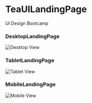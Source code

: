 # TeaUILandingPage
UI Design Bootcamp

### DesktopLandingPage
![Desktop View](https://i.imgur.com/AWMekfG.png)

### TabletLandingPage
![Tablet View](https://i.imgur.com/gK0dUEP.png)

### MobileLandingPage
![Mobile View](https://i.imgur.com/FQjPfao.png)
